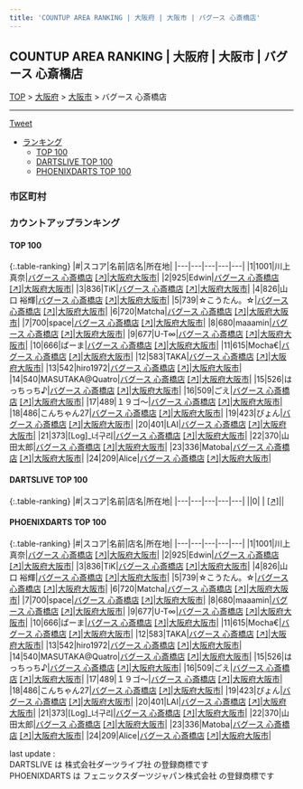 ```yaml
---
title: 'COUNTUP AREA RANKING | 大阪府 | 大阪市 | バグース 心斎橋店'
---
```

## COUNTUP AREA RANKING | 大阪府 | 大阪市 | バグース 心斎橋店

[TOP](/darts/rank/) > [大阪府](/darts/rank/大阪府/) > [大阪市](/darts/rank/大阪府/大阪市/) > バグース 心斎橋店

___

<a href="https://twitter.com/share?ref_src=twsrc%5Etfw" data-text="COUNTUP AREA RANKING | 大阪府大阪市バグース 心斎橋店" class="twitter-share-button" data-hashtags="DARTSLIVE,PHOENIXDARTS,darts,ダーツ" data-show-count="false">Tweet</a>

* [ランキング](#カウントアップランキング)
    * [TOP 100](#top-100)
    * [DARTSLIVE TOP 100](#dartslive-top-100)
    * [PHOENIXDARTS TOP 100](#phoenixdarts-top-100)

### 市区町村

<ul>

</ul>

### カウントアップランキング

#### TOP 100



{:.table-ranking}
|#|スコア|名前|店名|所在地|
|---|---|---|---|---|
|1|1001|<span class="rank-name-pd"><span class="pro-icon-pd"></span>川上 真奈</span>|<a href="/darts/rank/shops/59084.html">バグース 心斎橋店</a> <a href="https://vs.phoenixdarts.com/jp/shop/shopDetailInfo/s_59084?s_seq=59084">[↗]</a>|<a href="/darts/rank/大阪府/大阪市">大阪府大阪市</a>|
|2|925|<span class="rank-name-pd">Edwin</span>|<a href="/darts/rank/shops/59084.html">バグース 心斎橋店</a> <a href="https://vs.phoenixdarts.com/jp/shop/shopDetailInfo/s_59084?s_seq=59084">[↗]</a>|<a href="/darts/rank/大阪府/大阪市">大阪府大阪市</a>|
|3|836|<span class="rank-name-pd">TiK</span>|<a href="/darts/rank/shops/59084.html">バグース 心斎橋店</a> <a href="https://vs.phoenixdarts.com/jp/shop/shopDetailInfo/s_59084?s_seq=59084">[↗]</a>|<a href="/darts/rank/大阪府/大阪市">大阪府大阪市</a>|
|4|826|<span class="rank-name-pd"><span class="pro-icon-pd"></span>山口 裕輝</span>|<a href="/darts/rank/shops/59084.html">バグース 心斎橋店</a> <a href="https://vs.phoenixdarts.com/jp/shop/shopDetailInfo/s_59084?s_seq=59084">[↗]</a>|<a href="/darts/rank/大阪府/大阪市">大阪府大阪市</a>|
|5|739|<span class="rank-name-pd">☆こうたん。☆</span>|<a href="/darts/rank/shops/59084.html">バグース 心斎橋店</a> <a href="https://vs.phoenixdarts.com/jp/shop/shopDetailInfo/s_59084?s_seq=59084">[↗]</a>|<a href="/darts/rank/大阪府/大阪市">大阪府大阪市</a>|
|6|720|<span class="rank-name-pd">Matcha</span>|<a href="/darts/rank/shops/59084.html">バグース 心斎橋店</a> <a href="https://vs.phoenixdarts.com/jp/shop/shopDetailInfo/s_59084?s_seq=59084">[↗]</a>|<a href="/darts/rank/大阪府/大阪市">大阪府大阪市</a>|
|7|700|<span class="rank-name-pd">space</span>|<a href="/darts/rank/shops/59084.html">バグース 心斎橋店</a> <a href="https://vs.phoenixdarts.com/jp/shop/shopDetailInfo/s_59084?s_seq=59084">[↗]</a>|<a href="/darts/rank/大阪府/大阪市">大阪府大阪市</a>|
|8|680|<span class="rank-name-pd">maaamin</span>|<a href="/darts/rank/shops/59084.html">バグース 心斎橋店</a> <a href="https://vs.phoenixdarts.com/jp/shop/shopDetailInfo/s_59084?s_seq=59084">[↗]</a>|<a href="/darts/rank/大阪府/大阪市">大阪府大阪市</a>|
|9|677|<span class="rank-name-pd">U-T∞</span>|<a href="/darts/rank/shops/59084.html">バグース 心斎橋店</a> <a href="https://vs.phoenixdarts.com/jp/shop/shopDetailInfo/s_59084?s_seq=59084">[↗]</a>|<a href="/darts/rank/大阪府/大阪市">大阪府大阪市</a>|
|10|666|<span class="rank-name-pd">ぱーま</span>|<a href="/darts/rank/shops/59084.html">バグース 心斎橋店</a> <a href="https://vs.phoenixdarts.com/jp/shop/shopDetailInfo/s_59084?s_seq=59084">[↗]</a>|<a href="/darts/rank/大阪府/大阪市">大阪府大阪市</a>|
|11|615|<span class="rank-name-pd">Mocha€</span>|<a href="/darts/rank/shops/59084.html">バグース 心斎橋店</a> <a href="https://vs.phoenixdarts.com/jp/shop/shopDetailInfo/s_59084?s_seq=59084">[↗]</a>|<a href="/darts/rank/大阪府/大阪市">大阪府大阪市</a>|
|12|583|<span class="rank-name-pd">TAKA</span>|<a href="/darts/rank/shops/59084.html">バグース 心斎橋店</a> <a href="https://vs.phoenixdarts.com/jp/shop/shopDetailInfo/s_59084?s_seq=59084">[↗]</a>|<a href="/darts/rank/大阪府/大阪市">大阪府大阪市</a>|
|13|542|<span class="rank-name-pd">hiro1972</span>|<a href="/darts/rank/shops/59084.html">バグース 心斎橋店</a> <a href="https://vs.phoenixdarts.com/jp/shop/shopDetailInfo/s_59084?s_seq=59084">[↗]</a>|<a href="/darts/rank/大阪府/大阪市">大阪府大阪市</a>|
|14|540|<span class="rank-name-pd">MASUTAKA@Quatro</span>|<a href="/darts/rank/shops/59084.html">バグース 心斎橋店</a> <a href="https://vs.phoenixdarts.com/jp/shop/shopDetailInfo/s_59084?s_seq=59084">[↗]</a>|<a href="/darts/rank/大阪府/大阪市">大阪府大阪市</a>|
|15|526|<span class="rank-name-pd">はっちっち♪</span>|<a href="/darts/rank/shops/59084.html">バグース 心斎橋店</a> <a href="https://vs.phoenixdarts.com/jp/shop/shopDetailInfo/s_59084?s_seq=59084">[↗]</a>|<a href="/darts/rank/大阪府/大阪市">大阪府大阪市</a>|
|16|509|<span class="rank-name-pd">ごえ</span>|<a href="/darts/rank/shops/59084.html">バグース 心斎橋店</a> <a href="https://vs.phoenixdarts.com/jp/shop/shopDetailInfo/s_59084?s_seq=59084">[↗]</a>|<a href="/darts/rank/大阪府/大阪市">大阪府大阪市</a>|
|17|489|<span class="rank-name-pd">１９ゴ～</span>|<a href="/darts/rank/shops/59084.html">バグース 心斎橋店</a> <a href="https://vs.phoenixdarts.com/jp/shop/shopDetailInfo/s_59084?s_seq=59084">[↗]</a>|<a href="/darts/rank/大阪府/大阪市">大阪府大阪市</a>|
|18|486|<span class="rank-name-pd">こんちゃん27</span>|<a href="/darts/rank/shops/59084.html">バグース 心斎橋店</a> <a href="https://vs.phoenixdarts.com/jp/shop/shopDetailInfo/s_59084?s_seq=59084">[↗]</a>|<a href="/darts/rank/大阪府/大阪市">大阪府大阪市</a>|
|19|423|<span class="rank-name-pd">ぴょん</span>|<a href="/darts/rank/shops/59084.html">バグース 心斎橋店</a> <a href="https://vs.phoenixdarts.com/jp/shop/shopDetailInfo/s_59084?s_seq=59084">[↗]</a>|<a href="/darts/rank/大阪府/大阪市">大阪府大阪市</a>|
|20|401|<span class="rank-name-pd">LAI</span>|<a href="/darts/rank/shops/59084.html">バグース 心斎橋店</a> <a href="https://vs.phoenixdarts.com/jp/shop/shopDetailInfo/s_59084?s_seq=59084">[↗]</a>|<a href="/darts/rank/大阪府/大阪市">大阪府大阪市</a>|
|21|373|<span class="rank-name-pd">[Log]_너구리</span>|<a href="/darts/rank/shops/59084.html">バグース 心斎橋店</a> <a href="https://vs.phoenixdarts.com/jp/shop/shopDetailInfo/s_59084?s_seq=59084">[↗]</a>|<a href="/darts/rank/大阪府/大阪市">大阪府大阪市</a>|
|22|370|<span class="rank-name-pd">山田太郎</span>|<a href="/darts/rank/shops/59084.html">バグース 心斎橋店</a> <a href="https://vs.phoenixdarts.com/jp/shop/shopDetailInfo/s_59084?s_seq=59084">[↗]</a>|<a href="/darts/rank/大阪府/大阪市">大阪府大阪市</a>|
|23|336|<span class="rank-name-pd">Matoba</span>|<a href="/darts/rank/shops/59084.html">バグース 心斎橋店</a> <a href="https://vs.phoenixdarts.com/jp/shop/shopDetailInfo/s_59084?s_seq=59084">[↗]</a>|<a href="/darts/rank/大阪府/大阪市">大阪府大阪市</a>|
|24|209|<span class="rank-name-pd">Alice</span>|<a href="/darts/rank/shops/59084.html">バグース 心斎橋店</a> <a href="https://vs.phoenixdarts.com/jp/shop/shopDetailInfo/s_59084?s_seq=59084">[↗]</a>|<a href="/darts/rank/大阪府/大阪市">大阪府大阪市</a>|


#### DARTSLIVE TOP 100



{:.table-ranking}
|#|スコア|名前|店名|所在地|
|---|---|---|---|---|
||0|<span class="rank-name-dl"> </span>|<a href="/darts/rank/shops/.html"></a> <a href="">[↗]</a>|<a href="/darts/rank//"></a>|


#### PHOENIXDARTS TOP 100



{:.table-ranking}
|#|スコア|名前|店名|所在地|
|---|---|---|---|---|
|1|1001|<span class="rank-name-pd"><span class="pro-icon-pd"></span>川上 真奈</span>|<a href="/darts/rank/shops/59084.html">バグース 心斎橋店</a> <a href="https://vs.phoenixdarts.com/jp/shop/shopDetailInfo/s_59084?s_seq=59084">[↗]</a>|<a href="/darts/rank/大阪府/大阪市">大阪府大阪市</a>|
|2|925|<span class="rank-name-pd">Edwin</span>|<a href="/darts/rank/shops/59084.html">バグース 心斎橋店</a> <a href="https://vs.phoenixdarts.com/jp/shop/shopDetailInfo/s_59084?s_seq=59084">[↗]</a>|<a href="/darts/rank/大阪府/大阪市">大阪府大阪市</a>|
|3|836|<span class="rank-name-pd">TiK</span>|<a href="/darts/rank/shops/59084.html">バグース 心斎橋店</a> <a href="https://vs.phoenixdarts.com/jp/shop/shopDetailInfo/s_59084?s_seq=59084">[↗]</a>|<a href="/darts/rank/大阪府/大阪市">大阪府大阪市</a>|
|4|826|<span class="rank-name-pd"><span class="pro-icon-pd"></span>山口 裕輝</span>|<a href="/darts/rank/shops/59084.html">バグース 心斎橋店</a> <a href="https://vs.phoenixdarts.com/jp/shop/shopDetailInfo/s_59084?s_seq=59084">[↗]</a>|<a href="/darts/rank/大阪府/大阪市">大阪府大阪市</a>|
|5|739|<span class="rank-name-pd">☆こうたん。☆</span>|<a href="/darts/rank/shops/59084.html">バグース 心斎橋店</a> <a href="https://vs.phoenixdarts.com/jp/shop/shopDetailInfo/s_59084?s_seq=59084">[↗]</a>|<a href="/darts/rank/大阪府/大阪市">大阪府大阪市</a>|
|6|720|<span class="rank-name-pd">Matcha</span>|<a href="/darts/rank/shops/59084.html">バグース 心斎橋店</a> <a href="https://vs.phoenixdarts.com/jp/shop/shopDetailInfo/s_59084?s_seq=59084">[↗]</a>|<a href="/darts/rank/大阪府/大阪市">大阪府大阪市</a>|
|7|700|<span class="rank-name-pd">space</span>|<a href="/darts/rank/shops/59084.html">バグース 心斎橋店</a> <a href="https://vs.phoenixdarts.com/jp/shop/shopDetailInfo/s_59084?s_seq=59084">[↗]</a>|<a href="/darts/rank/大阪府/大阪市">大阪府大阪市</a>|
|8|680|<span class="rank-name-pd">maaamin</span>|<a href="/darts/rank/shops/59084.html">バグース 心斎橋店</a> <a href="https://vs.phoenixdarts.com/jp/shop/shopDetailInfo/s_59084?s_seq=59084">[↗]</a>|<a href="/darts/rank/大阪府/大阪市">大阪府大阪市</a>|
|9|677|<span class="rank-name-pd">U-T∞</span>|<a href="/darts/rank/shops/59084.html">バグース 心斎橋店</a> <a href="https://vs.phoenixdarts.com/jp/shop/shopDetailInfo/s_59084?s_seq=59084">[↗]</a>|<a href="/darts/rank/大阪府/大阪市">大阪府大阪市</a>|
|10|666|<span class="rank-name-pd">ぱーま</span>|<a href="/darts/rank/shops/59084.html">バグース 心斎橋店</a> <a href="https://vs.phoenixdarts.com/jp/shop/shopDetailInfo/s_59084?s_seq=59084">[↗]</a>|<a href="/darts/rank/大阪府/大阪市">大阪府大阪市</a>|
|11|615|<span class="rank-name-pd">Mocha€</span>|<a href="/darts/rank/shops/59084.html">バグース 心斎橋店</a> <a href="https://vs.phoenixdarts.com/jp/shop/shopDetailInfo/s_59084?s_seq=59084">[↗]</a>|<a href="/darts/rank/大阪府/大阪市">大阪府大阪市</a>|
|12|583|<span class="rank-name-pd">TAKA</span>|<a href="/darts/rank/shops/59084.html">バグース 心斎橋店</a> <a href="https://vs.phoenixdarts.com/jp/shop/shopDetailInfo/s_59084?s_seq=59084">[↗]</a>|<a href="/darts/rank/大阪府/大阪市">大阪府大阪市</a>|
|13|542|<span class="rank-name-pd">hiro1972</span>|<a href="/darts/rank/shops/59084.html">バグース 心斎橋店</a> <a href="https://vs.phoenixdarts.com/jp/shop/shopDetailInfo/s_59084?s_seq=59084">[↗]</a>|<a href="/darts/rank/大阪府/大阪市">大阪府大阪市</a>|
|14|540|<span class="rank-name-pd">MASUTAKA@Quatro</span>|<a href="/darts/rank/shops/59084.html">バグース 心斎橋店</a> <a href="https://vs.phoenixdarts.com/jp/shop/shopDetailInfo/s_59084?s_seq=59084">[↗]</a>|<a href="/darts/rank/大阪府/大阪市">大阪府大阪市</a>|
|15|526|<span class="rank-name-pd">はっちっち♪</span>|<a href="/darts/rank/shops/59084.html">バグース 心斎橋店</a> <a href="https://vs.phoenixdarts.com/jp/shop/shopDetailInfo/s_59084?s_seq=59084">[↗]</a>|<a href="/darts/rank/大阪府/大阪市">大阪府大阪市</a>|
|16|509|<span class="rank-name-pd">ごえ</span>|<a href="/darts/rank/shops/59084.html">バグース 心斎橋店</a> <a href="https://vs.phoenixdarts.com/jp/shop/shopDetailInfo/s_59084?s_seq=59084">[↗]</a>|<a href="/darts/rank/大阪府/大阪市">大阪府大阪市</a>|
|17|489|<span class="rank-name-pd">１９ゴ～</span>|<a href="/darts/rank/shops/59084.html">バグース 心斎橋店</a> <a href="https://vs.phoenixdarts.com/jp/shop/shopDetailInfo/s_59084?s_seq=59084">[↗]</a>|<a href="/darts/rank/大阪府/大阪市">大阪府大阪市</a>|
|18|486|<span class="rank-name-pd">こんちゃん27</span>|<a href="/darts/rank/shops/59084.html">バグース 心斎橋店</a> <a href="https://vs.phoenixdarts.com/jp/shop/shopDetailInfo/s_59084?s_seq=59084">[↗]</a>|<a href="/darts/rank/大阪府/大阪市">大阪府大阪市</a>|
|19|423|<span class="rank-name-pd">ぴょん</span>|<a href="/darts/rank/shops/59084.html">バグース 心斎橋店</a> <a href="https://vs.phoenixdarts.com/jp/shop/shopDetailInfo/s_59084?s_seq=59084">[↗]</a>|<a href="/darts/rank/大阪府/大阪市">大阪府大阪市</a>|
|20|401|<span class="rank-name-pd">LAI</span>|<a href="/darts/rank/shops/59084.html">バグース 心斎橋店</a> <a href="https://vs.phoenixdarts.com/jp/shop/shopDetailInfo/s_59084?s_seq=59084">[↗]</a>|<a href="/darts/rank/大阪府/大阪市">大阪府大阪市</a>|
|21|373|<span class="rank-name-pd">[Log]_너구리</span>|<a href="/darts/rank/shops/59084.html">バグース 心斎橋店</a> <a href="https://vs.phoenixdarts.com/jp/shop/shopDetailInfo/s_59084?s_seq=59084">[↗]</a>|<a href="/darts/rank/大阪府/大阪市">大阪府大阪市</a>|
|22|370|<span class="rank-name-pd">山田太郎</span>|<a href="/darts/rank/shops/59084.html">バグース 心斎橋店</a> <a href="https://vs.phoenixdarts.com/jp/shop/shopDetailInfo/s_59084?s_seq=59084">[↗]</a>|<a href="/darts/rank/大阪府/大阪市">大阪府大阪市</a>|
|23|336|<span class="rank-name-pd">Matoba</span>|<a href="/darts/rank/shops/59084.html">バグース 心斎橋店</a> <a href="https://vs.phoenixdarts.com/jp/shop/shopDetailInfo/s_59084?s_seq=59084">[↗]</a>|<a href="/darts/rank/大阪府/大阪市">大阪府大阪市</a>|
|24|209|<span class="rank-name-pd">Alice</span>|<a href="/darts/rank/shops/59084.html">バグース 心斎橋店</a> <a href="https://vs.phoenixdarts.com/jp/shop/shopDetailInfo/s_59084?s_seq=59084">[↗]</a>|<a href="/darts/rank/大阪府/大阪市">大阪府大阪市</a>|


<div class="footer border-top border-gray-light mt-5 pt-3 text-right text-gray">
    last update : <span style="font-weight: italic" id="foot_last_modified"></span><br />
    DARTSLIVE は 株式会社ダーツライブ社 の登録商標です<br />
    PHOENIXDARTS は フェニックスダーツジャパン株式会社 の登録商標です<br />
</div>

<script src="https://cdnjs.cloudflare.com/ajax/libs/jquery.tablesorter/2.31.3/js/jquery.tablesorter.min.js" integrity="sha512-qzgd5cYSZcosqpzpn7zF2ZId8f/8CHmFKZ8j7mU4OUXTNRd5g+ZHBPsgKEwoqxCtdQvExE5LprwwPAgoicguNg==" crossorigin="anonymous" referrerpolicy="no-referrer"></script>
<link rel="stylesheet" href="https://cdnjs.cloudflare.com/ajax/libs/jquery.tablesorter/2.31.3/css/theme.default.min.css" integrity="sha512-wghhOJkjQX0Lh3NSWvNKeZ0ZpNn+SPVXX1Qyc9OCaogADktxrBiBdKGDoqVUOyhStvMBmJQ8ZdMHiR3wuEq8+w==" crossorigin="anonymous" referrerpolicy="no-referrer" />
<script>
$(function() {
    $(".table-ranking").tablesorter({sortList:[[0, 0]]});
    $("#foot_last_modified").text(formatDate(new Date(document.lastModified), 'yyyy-MM-dd HH:mm:ss'));
});
</script>

<script async src="https://platform.twitter.com/widgets.js" charset="utf-8"></script>